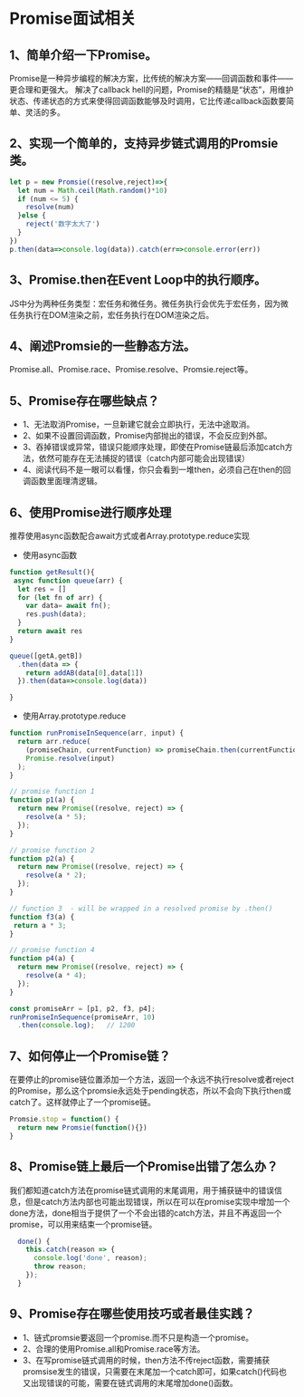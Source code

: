 # Promise面试相关
## 1、简单介绍一下Promise。
Promise是一种异步编程的解决方案，比传统的解决方案——回调函数和事件——更合理和更强大。
解决了callback hell的问题，Promise的精髓是“状态”，用维护状态、传递状态的方式来使得回调函数能够及时调用，它比传递callback函数要简单、灵活的多。

## 2、实现一个简单的，支持异步链式调用的Promsie类。
```js
let p = new Promsie((resolve,reject)=>{
  let num = Math.ceil(Math.random()*10)
  if (num <= 5) {
    resolve(num)
  }else {
    reject('数字太大了')
  }
})
p.then(data=>console.log(data)).catch(err=>console.error(err))
```
## 3、Promise.then在Event Loop中的执行顺序。
JS中分为两种任务类型：宏任务和微任务。微任务执行会优先于宏任务，因为微任务执行在DOM渲染之前，宏任务执行在DOM渲染之后。

## 4、阐述Promsie的一些静态方法。
Promise.all、Promise.race、Promise.resolve、Promsie.reject等。

## 5、Promise存在哪些缺点？
- 1、无法取消Promise，一旦新建它就会立即执行，无法中途取消。
- 2、如果不设置回调函数，Promise内部抛出的错误，不会反应到外部。
- 3、吞掉错误或异常，错误只能顺序处理，即使在Promise链最后添加catch方法，依然可能存在无法捕捉的错误（catch内部可能会出现错误）
- 4、阅读代码不是一眼可以看懂，你只会看到一堆then，必须自己在then的回调函数里面理清逻辑。

## 6、使用Promise进行顺序处理
推荐使用async函数配合await方式或者Array.prototype.reduce实现
- 使用async函数
```js
function getResult(){
 async function queue(arr) {
  let res = []
  for (let fn of arr) {
    var data= await fn();
    res.push(data);
  }
  return await res
}

queue([getA,getB])
  .then(data => {
    return addAB(data[0],data[1])
  }).then(data=>console.log(data))

}
```
- 使用Array.prototype.reduce
```js
function runPromiseInSequence(arr, input) {
  return arr.reduce(
    (promiseChain, currentFunction) => promiseChain.then(currentFunction),
    Promise.resolve(input)
  );
}

// promise function 1
function p1(a) {
  return new Promise((resolve, reject) => {
    resolve(a * 5);
  });
}

// promise function 2
function p2(a) {
  return new Promise((resolve, reject) => {
    resolve(a * 2);
  });
}

// function 3  - will be wrapped in a resolved promise by .then()
function f3(a) {
 return a * 3;
}

// promise function 4
function p4(a) {
  return new Promise((resolve, reject) => {
    resolve(a * 4);
  });
}

const promiseArr = [p1, p2, f3, p4];
runPromiseInSequence(promiseArr, 10)
  .then(console.log);   // 1200

```
## 7、如何停止一个Promise链？
在要停止的promise链位置添加一个方法，返回一个永远不执行resolve或者reject的Promise，那么这个promsie永远处于pending状态，所以不会向下执行then或catch了。这样就停止了一个promise链。
```js
Promsie.stop = function() {
  return new Promsie(function(){})
}
```
## 8、Promise链上最后一个Promise出错了怎么办？
我们都知道catch方法在promise链式调用的末尾调用，用于捕获链中的错误信息，但是catch方法内部也可能出现错误，所以在可以在promise实现中增加一个done方法，done相当于提供了一个不会出错的catch方法，并且不再返回一个promise，可以用来结束一个promise链。
```js
  done() {
    this.catch(reason => {
      console.log('done', reason);
      throw reason;
    });
  }
```
## 9、Promise存在哪些使用技巧或者最佳实践？
- 1、链式promsie要返回一个promise.而不只是构造一个promise。
- 2、合理的使用Promise.all和Promise.race等方法。
- 3、在写promise链式调用的时候，then方法不传reject函数，需要捕获promsise发生的错误，只需要在末尾加一个catch即可，如果catch()代码也又出现错误的可能，需要在链式调用的末尾增加done()函数。